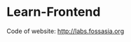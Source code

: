 # Learn-Frontend
<p>Code of website: <a target="_blank" href="http://labs.fossasia.org" rel="nofollow">http://labs.fossasia.org</a></p>
